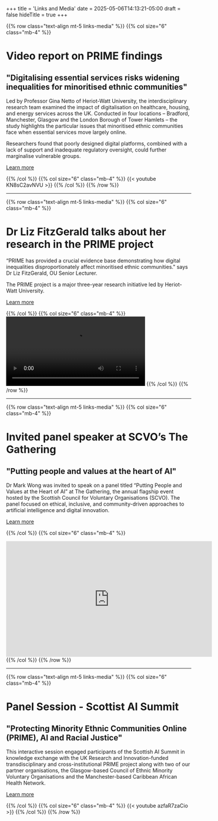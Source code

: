 +++
title = 'Links and Media'
date = 2025-05-06T14:13:21-05:00
draft = false
hideTitle = true
+++


{{% row class="text-align mt-5 links-media" %}}
{{% col size="6" class="mb-4" %}}

# Video report on PRIME findings
## "Digitalising essential services risks widening inequalities for minoritised ethnic communities"

Led by Professor Gina Netto of Heriot-Watt University, the interdisciplinary research team examined the impact of digitalisation on healthcare, housing, and energy services across the UK. Conducted in four locations – Bradford, Manchester, Glasgow and the London Borough of Tower Hamlets – the study highlights the particular issues that minoritised ethnic communities face when essential services move largely online.

Researchers found that poorly designed digital platforms, combined with a lack of support and inadequate regulatory oversight, could further marginalise vulnerable groups.

<a href="https://www.hw.ac.uk/news/2025/digitalising-essential-services-risks-widening-inequalities-for-minoritised-ethnic-communities" target="_blank" class="btn btn-primary ">
Learn more</a>

{{% /col %}}
{{% col size="6" class="mb-4" %}}
{{< youtube KN8sC2avNVU >}}
{{% /col %}}
{{% /row %}}



---


{{% row class="text-align mt-5 links-media" %}}
{{% col size="6" class="mb-4" %}}

# Dr Liz FitzGerald talks about her research in the PRIME project 

“PRIME has provided a crucial evidence base demonstrating how digital inequalities disproportionately affect minoritised ethnic communities." says Dr Liz FitzGerald, OU Senior Lecturer. 

The PRIME project is a major three-year research initiative led by Heriot-Watt University.

<a href="https://ow.ly/b3uU50VhXJO" target="_blank" class="btn btn-primary ">
Learn more</a>


{{% /col %}}
{{% col size="6" class="mb-4" %}}
<video controls style="width: 75%;" preload="metadata">
  <source src="/images/news/liz-interview.mp4" type="video/mp4">
  Your browser does not support the video tag.
</video>
{{% /col %}}
{{% /row %}}


---

{{% row class="text-align mt-5 links-media" %}}
{{% col size="6" class="mb-4" %}}

# Invited panel speaker at SCVO’s The Gathering
## "Putting people and values at the heart of Al"

Dr Mark Wong was invited to speak on a panel titled “Putting People and Values at the Heart of AI” at The Gathering, the annual flagship event hosted by the Scottish Council for Voluntary Organisations (SCVO). The panel focused on ethical, inclusive, and community-driven approaches to artificial intelligence and digital innovation.

<a href="https://scvo.scot/the-gathering/events?utm_source=scvo&utm_medium=website&utm_campaign=search" target="_blank" class="btn btn-primary ">
Learn more</a>

{{% /col %}}
{{% col size="6" class="mb-4" %}}
<iframe width="560" height="315" src="https://www.youtube.com/embed/QY-GjhBnylQ?start=1079" frameborder="0" allowfullscreen></iframe>
{{% /col %}}
{{% /row %}}

---

{{% row class="text-align mt-5 links-media" %}}
{{% col size="6" class="mb-4" %}}

# Panel Session - Scottist AI Summit
## "Protecting Minority Ethnic Communities Online (PRIME), AI and Racial Justice"

This interactive session engaged participants of the Scottish AI Summit in knowledge exchange with the UK Research and
Innovation-funded transdisciplinary and cross-institutional PRIME project along with two of our partner organisations,
the Glasgow-based Council of Ethnic Minority Voluntary Organisations and the Manchester-based Caribbean African Health
Network.

<a href="https://www.scottishaisummit.com/panel-protecting-minority-ethnic-communities-online-prime-ai-and-racial-justice-plenary" target="_blank" class="btn btn-primary ">
Learn more</a>

{{% /col %}}
{{% col size="6" class="mb-4" %}}
{{< youtube azfaR7zaCio >}}
{{% /col %}}
{{% /row %}}